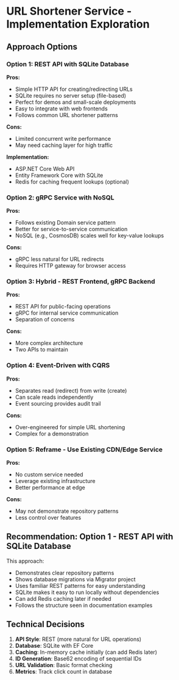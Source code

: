 # URL Shortener Service - Implementation Exploration

## Approach Options

### Option 1: REST API with SQLite Database
**Pros:**
- Simple HTTP API for creating/redirecting URLs
- SQLite requires no server setup (file-based)
- Perfect for demos and small-scale deployments
- Easy to integrate with web frontends
- Follows common URL shortener patterns

**Cons:**
- Limited concurrent write performance
- May need caching layer for high traffic

**Implementation:**
- ASP.NET Core Web API
- Entity Framework Core with SQLite
- Redis for caching frequent lookups (optional)

### Option 2: gRPC Service with NoSQL
**Pros:**
- Follows existing Domain service pattern
- Better for service-to-service communication
- NoSQL (e.g., CosmosDB) scales well for key-value lookups

**Cons:**
- gRPC less natural for URL redirects
- Requires HTTP gateway for browser access

### Option 3: Hybrid - REST Frontend, gRPC Backend
**Pros:**
- REST API for public-facing operations
- gRPC for internal service communication
- Separation of concerns

**Cons:**
- More complex architecture
- Two APIs to maintain

### Option 4: Event-Driven with CQRS
**Pros:**
- Separates read (redirect) from write (create)
- Can scale reads independently
- Event sourcing provides audit trail

**Cons:**
- Over-engineered for simple URL shortening
- Complex for a demonstration

### Option 5: Reframe - Use Existing CDN/Edge Service
**Pros:**
- No custom service needed
- Leverage existing infrastructure
- Better performance at edge

**Cons:**
- May not demonstrate repository patterns
- Less control over features

## Recommendation: Option 1 - REST API with SQLite Database

This approach:
- Demonstrates clear repository patterns
- Shows database migrations via Migrator project
- Uses familiar REST patterns for easy understanding
- SQLite makes it easy to run locally without dependencies
- Can add Redis caching later if needed
- Follows the structure seen in documentation examples

## Technical Decisions
1. **API Style**: REST (more natural for URL operations)
2. **Database**: SQLite with EF Core
3. **Caching**: In-memory cache initially (can add Redis later)
4. **ID Generation**: Base62 encoding of sequential IDs
5. **URL Validation**: Basic format checking
6. **Metrics**: Track click count in database